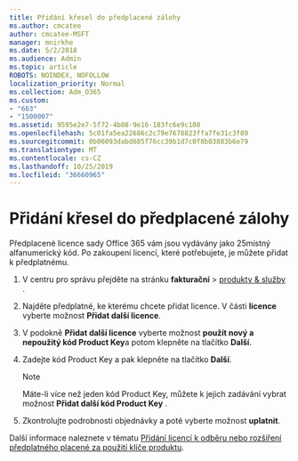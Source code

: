 ```yaml
---
title: Přidání křesel do předplacené zálohy
ms.author: cmcatee
author: cmcatee-MSFT
manager: mnirkhe
ms.date: 5/2/2018
ms.audience: Admin
ms.topic: article
ROBOTS: NOINDEX, NOFOLLOW
localization_priority: Normal
ms.collection: Adm_O365
ms.custom:
- "663"
- "1500007"
ms.assetid: 9595e2e7-5f72-4b08-9e16-183fc6e9c108
ms.openlocfilehash: 5c01fa5ea22686c2c79e7678823ffa7fe31c3f89
ms.sourcegitcommit: 0b06093dabd685f76cc39b1d7c0f8b03883b6e79
ms.translationtype: MT
ms.contentlocale: cs-CZ
ms.lasthandoff: 10/25/2019
ms.locfileid: "36660965"
---
```

# <a name="add-seats-to-a-prepaid-subscription"></a>Přidání křesel do předplacené zálohy

Předplacené licence sady Office 365 vám jsou vydávány jako 25místný alfanumerický kód. Po zakoupení licencí, které potřebujete, je můžete přidat k předplatnému. 

1. V centru pro správu přejděte na stránku **fakturační** > [produkty & služby](https://go.microsoft.com/fwlink/p/?linkid=842054) .

2. Najděte předplatné, ke kterému chcete přidat licence. V části **licence** vyberte možnost **Přidat další licence**.

3. V podokně **Přidat další licence** vyberte možnost **použít nový a nepoužitý kód Product Key**a potom klepněte na tlačítko **Další**.

4. Zadejte kód Product Key a pak klepněte na tlačítko **Další**.

    > [!NOTE]
    > Máte-li více než jeden kód Product Key, můžete k jejich zadávání vybrat možnost **Přidat další kód Product Key** .

5. Zkontrolujte podrobnosti objednávky a poté vyberte možnost **uplatnit**.

Další informace naleznete v tématu [Přidání licencí k odběru nebo rozšíření předplatného placené za použití klíče produktu](https://docs.microsoft.com/office365/admin/misc/add-licenses-using-product-key).